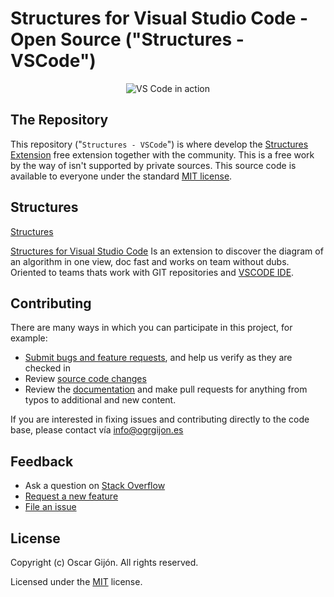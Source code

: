 # Structures for Visual Studio Code - Open Source ("Structures - VSCode")

<p align="center">
  <img alt="VS Code in action" src="https://github.com/ogrgijon/structures/blob/main/docs/branding/structures.svg?raw=true">
</p>

## The Repository
This repository ("`Structures - VSCode`") is where develop the [Structures Extension](https://github.com/ogrgijon/structures) free extension together with the community. This is a free work by the way of isn't supported by private sources. This source code is available to everyone under the standard [MIT license](https://github.com/ogrgijon/structures/blob/main/LICENSE.txt).

## Structures
[Structures](https://github.com/ogrgijon/structures)

[Structures for Visual Studio Code](https://github.com/ogrgijon/structures) Is an extension to discover the diagram of an algorithm in one view, doc fast and works on team without dubs. Oriented to teams thats work with GIT repositories and [VSCODE IDE](https://github.com/microsoft/vscode).

## Contributing

There are many ways in which you can participate in this project, for example:

* [Submit bugs and feature requests](https://github.com/ogrgijon/structures/issues), and help us verify as they are checked in
* Review [source code changes](https://github.com/ogrgijon/structures/pulls)
* Review the [documentation](https://github.com/ogrgijon/structures/structures-docs) and make pull requests for anything from typos to additional and new content.

If you are interested in fixing issues and contributing directly to the code base,
please contact vía info@ogrgijon.es

## Feedback

* Ask a question on [Stack Overflow](https://stackoverflow.com/questions/tagged/structures)
* [Request a new feature](CONTRIBUTING.md)
* [File an issue](https://stackoverflow.com/questions/tagged/structures/issues)


## License

Copyright (c) Oscar Gijón. All rights reserved.

Licensed under the [MIT](LICENSE.txt) license.